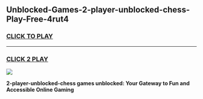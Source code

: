 
## Unblocked-Games-2-player-unblocked-chess-Play-Free-4rut4
<h3>
<a href="https://premium76.site?title=2-player-unblocked-chess&ref=18A1">CLICK TO PLAY</a></h3>
<hr>

<h3>
<a href="https://premium76.site?title=2-player-unblocked-chess&ref=18A1">CLICK 2 PLAY</a>
  
</h3>

<a href="https://premium76.site?title=2-player-unblocked-chess&ref=18A1"><img src="https://clearcache.store/games.png"></a>


**2-player-unblocked-chess games unblocked: Your Gateway to Fun and Accessible Online Gaming**
